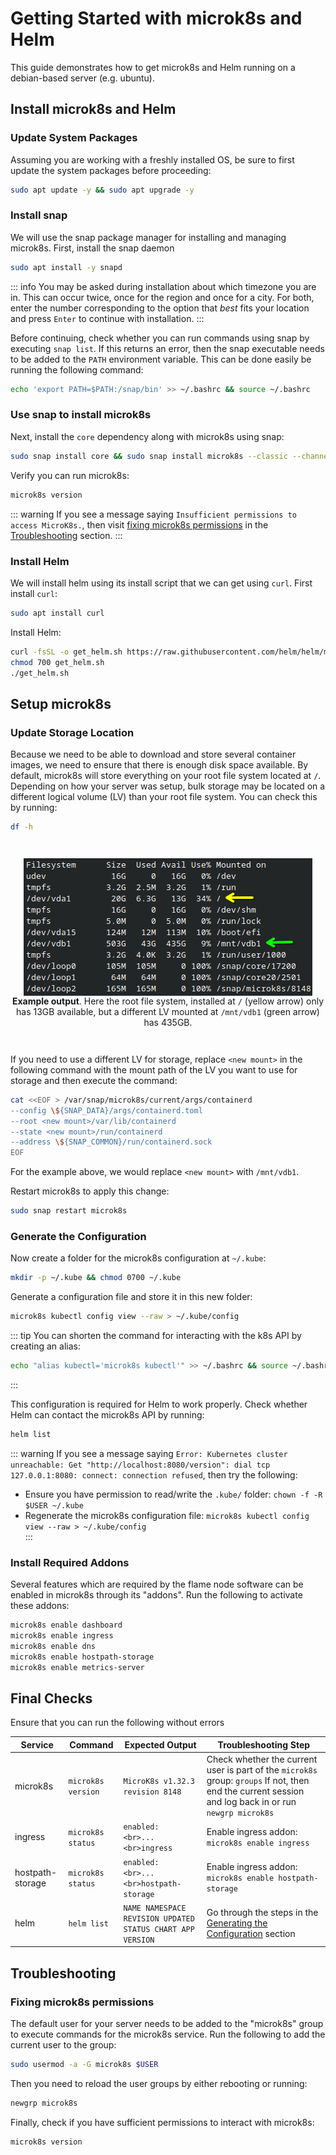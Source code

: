 # Getting Started with microk8s and Helm
This guide demonstrates how to get microk8s and Helm running on a debian-based server (e.g. ubuntu).

## Install microk8s and Helm
### Update System Packages
Assuming you are working with a freshly installed OS, be sure to first update the system packages before proceeding:
```bash
sudo apt update -y && sudo apt upgrade -y
```

### Install snap
We will use the snap package manager for installing and managing microk8s. First, install the snap daemon
```bash
sudo apt install -y snapd
```
::: info 
You may be asked during installation about which timezone you are in. This can occur twice, once for the region and 
once for a city. For both, enter the number corresponding to the option that *best* fits your location and 
press `Enter` to continue with installation.
:::

Before continuing, check whether you can run commands using snap by executing `snap list`. If this returns an error, 
then the snap executable needs to be added to the `PATH` environment variable. This can be done easily be running the 
following command:
```bash
echo 'export PATH=$PATH:/snap/bin' >> ~/.bashrc && source ~/.bashrc
```

### Use snap to install microk8s
Next, install the `core` dependency along with microk8s using snap:
```bash
sudo snap install core && sudo snap install microk8s --classic --channel=1.32
```

Verify you can run microk8s:
```bash
microk8s version
```
::: warning
If you see a message saying `Insufficient permissions to access MicroK8s.`, then visit 
[fixing microk8s permissions](#fixing-microk8s-permissions) in the [Troubleshooting](#troubleshooting) section.
:::

### Install Helm
We will install helm using its install script that we can get using `curl`. First install `curl`:
```bash
sudo apt install curl
```
Install Helm:
```bash
curl -fsSL -o get_helm.sh https://raw.githubusercontent.com/helm/helm/main/scripts/get-helm-3
chmod 700 get_helm.sh
./get_helm.sh
```

## Setup microk8s
### Update Storage Location
Because we need to be able to download and store several container images, we need to ensure that there is enough disk 
space available. By default, microk8s will store everything on your root file system located at `/`. 
Depending on how your server was setup, bulk storage may be located on a different logical volume (LV) than your root 
file system. You can check this by running:
```bash
df -h
```
<figure style="margin: 3em 0 3em 0">
<img src="/images/installation/logical_volumes.png" style="display: block; margin: auto" alt="LV sizes" />
<figcaption style="text-align:center"><b>Example output</b>. Here the root file system, installed at <code>/</code> 
(yellow arrow) only has 13GB available, 
but a different LV mounted at <code>/mnt/vdb1</code> (green arrow) has 435GB.</figcaption></figure>

If you need to use a different LV for storage, replace `<new mount>` in the following command with the mount path 
of the LV you want to use for storage and then execute the command:
```bash
cat <<EOF > /var/snap/microk8s/current/args/containerd
--config \${SNAP_DATA}/args/containerd.toml
--root <new mount>/var/lib/containerd
--state <new mount>/run/containerd
--address \${SNAP_COMMON}/run/containerd.sock
EOF
```
For the example above, we would replace `<new mount>` with `/mnt/vdb1`.

Restart microk8s to apply this change:
```bash
sudo snap restart microk8s
```

### Generate the Configuration
Now create a folder for the microk8s configuration at `~/.kube`:
```bash
mkdir -p ~/.kube && chmod 0700 ~/.kube
```
Generate a configuration file and store it in this new folder:
```bash
microk8s kubectl config view --raw > ~/.kube/config
```

::: tip
You can shorten the command for interacting with the k8s API by creating an alias:
```bash
echo "alias kubectl='microk8s kubectl'" >> ~/.bashrc && source ~/.bashrc
```
:::

This configuration is required for Helm to work properly. Check whether Helm can contact the microk8s API by running:
```bash
helm list
```
::: warning
If you see a message saying `Error: Kubernetes cluster unreachable: Get "http://localhost:8080/version": dial tcp 
127.0.0.1:8080: connect: connection refused`, then try the following:
* Ensure you have permission to read/write the `.kube/` folder: `chown -f -R $USER ~/.kube`
* Regenerate the microk8s configuration file: `microk8s kubectl config view --raw > ~/.kube/config`  
:::

### Install Required Addons
Several features which are required by the flame node software can be enabled in microk8s through its "addons". Run 
the following to activate these addons:
```bash
microk8s enable dashboard
microk8s enable ingress
microk8s enable dns
microk8s enable hostpath-storage
microk8s enable metrics-server
```

## Final Checks
Ensure that you can run the following without errors

| Service          | Command            | Expected Output                                    | Troubleshooting Step                                                                                                                                   |
|------------------|--------------------|----------------------------------------------------|--------------------------------------------------------------------------------------------------------------------------------------------------------|
| microk8s         | `microk8s version` | `MicroK8s v1.32.3 revision 8148`                   | Check whether the current user is part of the `microk8s` group: `groups` If not, then end the current session and log back in or run `newgrp microk8s` |
| ingress          | `microk8s status`  | `enabled:  <br>...<br>ingress`                     | Enable ingress addon: `microk8s enable ingress`                                                                                                        |
| hostpath-storage | `microk8s status`  | `enabled:  <br>...<br>hostpath-storage`            | Enable ingress addon: `microk8s enable hostpath-storage`                                                                                               |
| helm             | `helm list`        | `NAME NAMESPACE REVISION UPDATED STATUS CHART APP VERSION` | Go through the steps in the [Generating the Configuration](#generate-the-configuration) section                                                        |

## Troubleshooting
### Fixing microk8s permissions
The default user for your server needs to be added to the "microk8s" group to execute commands for the microk8s 
service. Run the following to add the current user to the group:
```bash
sudo usermod -a -G microk8s $USER
```
Then you need to reload the user groups by either rebooting or running:
```bash
newgrp microk8s
```
Finally, check if you have sufficient permissions to interact with microk8s:
```bash
microk8s version
```
